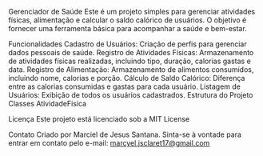 Gerenciador de Saúde
Este é um projeto simples para gerenciar atividades físicas, alimentação e calcular o saldo calórico de usuários. O objetivo é fornecer uma ferramenta básica para acompanhar a saúde e bem-estar.

Funcionalidades
Cadastro de Usuários: Criação de perfis para gerenciar dados pessoais de saúde.
Registro de Atividades Físicas: Armazenamento de atividades físicas realizadas, incluindo tipo, duração, calorias gastas e data.
Registro de Alimentação: Armazenamento de alimentos consumidos, incluindo nome, calorias e porção.
Cálculo de Saldo Calórico: Diferença entre as calorias consumidas e gastas para cada usuário.
Listagem de Usuários: Exibição de todos os usuários cadastrados.
Estrutura do Projeto
Classes
AtividadeFisica



Licença
Este projeto está licenciado sob a MIT License

Contato
Criado por Marciel de Jesus Santana.
Sinta-se à vontade para entrar em contato pelo e-mail: marcyel.jsclaret17@gmail.com
